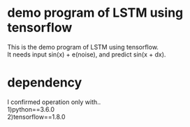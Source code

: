 # demo program of LSTM using tensorflow  
This is the demo program of LSTM using tensorflow.  
It needs input sin(x) + e(noise),  and predict sin(x + dx).  


# dependency  
I confirmed operation only with..  
1)python==3.6.0    
2)tensorflow==1.8.0   



